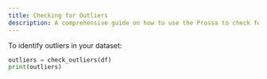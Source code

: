 ```yaml
---
title: Checking for Outliers
description: A comprehensive guide on how to use the Prossa to check for Outliers
---
```



To identify outliers in your dataset:

```python
outliers = check_outliers(df)
print(outliers)
```